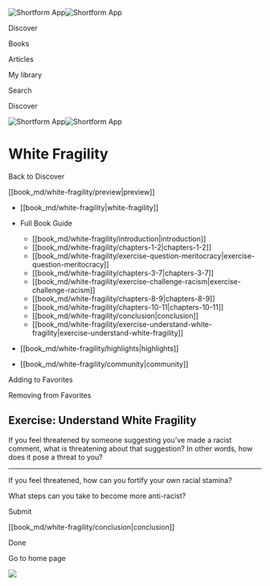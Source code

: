 ![Shortform App](/img/logo.36a2399e.svg)![Shortform App](/img/logo-dark.70c1b072.svg)

Discover

Books

Articles

My library

Search

Discover

![Shortform App](/img/logo.36a2399e.svg)![Shortform App](/img/logo-dark.70c1b072.svg)

# White Fragility

Back to Discover

[[book_md/white-fragility/preview|preview]]

  * [[book_md/white-fragility|white-fragility]]
  * Full Book Guide

    * [[book_md/white-fragility/introduction|introduction]]
    * [[book_md/white-fragility/chapters-1-2|chapters-1-2]]
    * [[book_md/white-fragility/exercise-question-meritocracy|exercise-question-meritocracy]]
    * [[book_md/white-fragility/chapters-3-7|chapters-3-7]]
    * [[book_md/white-fragility/exercise-challenge-racism|exercise-challenge-racism]]
    * [[book_md/white-fragility/chapters-8-9|chapters-8-9]]
    * [[book_md/white-fragility/chapters-10-11|chapters-10-11]]
    * [[book_md/white-fragility/conclusion|conclusion]]
    * [[book_md/white-fragility/exercise-understand-white-fragility|exercise-understand-white-fragility]]
  * [[book_md/white-fragility/highlights|highlights]]
  * [[book_md/white-fragility/community|community]]



Adding to Favorites 

Removing from Favorites 

## Exercise: Understand White Fragility

If you feel threatened by someone suggesting you’ve made a racist comment, what is threatening about that suggestion? In other words, how does it pose a threat to you?

* * *

If you feel threatened, how can you fortify your own racial stamina?

What steps can you take to become more anti-racist?

Submit 

[[book_md/white-fragility/conclusion|conclusion]]

Done

Go to home page 

![](https://bat.bing.com/action/0?ti=56018282&Ver=2&mid=080d82f8-a951-442c-9577-0829260235ef&sid=72e6e650642c11eeb2dd2161d176fe8d&vid=72e70890642c11eeb72d79fe7b6df2c6&vids=0&msclkid=N&pi=0&lg=en-US&sw=800&sh=600&sc=24&nwd=1&tl=Shortform%20%7C%20Book&p=https%3A%2F%2Fwww.shortform.com%2Fapp%2Fbook%2Fwhite-fragility%2Fexercise-understand-white-fragility&r=&lt=1006&evt=pageLoad&sv=1&rn=330515)
